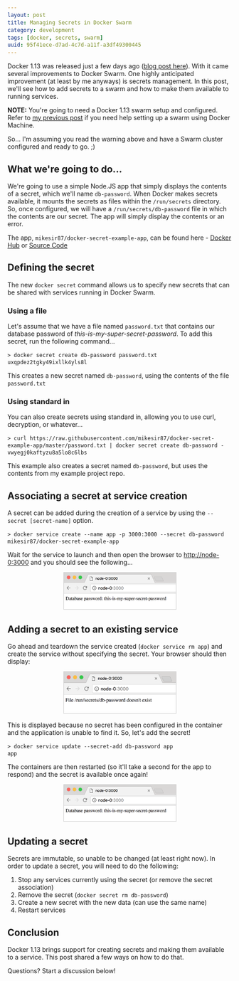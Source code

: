 ```yaml
---
layout: post
title: Managing Secrets in Docker Swarm
category: development
tags: [docker, secrets, swarm]
uuid: 95f41ece-d7ad-4c7d-a11f-a3df49300445
---
```



Docker 1.13 was released just a few days ago ([blog post here](https://blog.docker.com/2017/01/whats-new-in-docker-1-13/)). With it came several improvements to Docker Swarm. One highly anticipated improvement (at least by me anyways) is secrets management.  In this post, we'll see how to add secrets to a swarm and how to make them available to running services.

<!--more-->

<div class="alert alert-warning"><strong>NOTE:</strong> You're going to need a Docker 1.13 swarm setup and configured. Refer to <a href="/2016/06/create-docker-1.12-swarm-using-docker-machine/">my previous post</a> if you need help setting up a swarm using Docker Machine.</div>

So... I'm assuming you read the warning above and have a Swarm cluster configured and ready to go.  ;)


## What we're going to do...

We're going to use a simple Node.JS app that simply displays the contents of a secret, which we'll name `db-password`.  When Docker makes secrets available, it mounts the secrets as files within the `/run/secrets` directory.  So, once configured, we will have a `/run/secrets/db-password` file in which the contents are our secret.  The app will simply display the contents or an error.

The app, `mikesir87/docker-secret-example-app`, can be found here - [Docker Hub](https://hub.docker.com/r/mikesir87/docker-secret-example-app) or [Source Code](https://github.com/mikesir87/docker-secret-example-app)




## Defining the secret

The new `docker secret` command allows us to specify new secrets that can be shared with services running in Docker Swarm.


### Using a file

Let's assume that we have a file named `password.txt` that contains our database password of _this-is-my-super-secret-password_.  To add this secret, run the following command...

<pre class="no-wrap language-bash" data-title="shell"><code class="bash">&gt; docker secret create db-password password.txt
uxqpdez2tgky49ixllk4yls8l</code></pre>

This creates a new secret named `db-password`, using the contents of the file `password.txt`



### Using standard in

You can also create secrets using standard in, allowing you to use curl, decryption, or whatever...

<pre class="no-wrap language-bash" data-title="shell"><code class="bash">&gt; curl https://raw.githubusercontent.com/mikesir87/docker-secret-example-app/master/password.txt | docker secret create db-password -
vwyegj0kaftyzu8a5lo8c6lbs</code></pre>

This example also creates a secret named `db-password`, but uses the contents from my example project repo.



## Associating a secret at service creation

A secret can be added during the creation of a service by using the `--secret [secret-name]` option.

<pre class="no-wrap language-bash" data-title="shell"><code class="bash">&gt; docker service create --name app -p 3000:3000 --secret db-password mikesir87/docker-secret-example-app</code></pre>

Wait for the service to launch and then open the browser to [http://node-0:3000](http://node-0:3000) and you should see the following...

<div style="width: 50%; margin: 0 auto;">
  <img class="img-responsive" style="border:1px solid #ccc;" title="browser showing secret being pulled in" src="/images/secret-browser-1.png" />
</div>



## Adding a secret to an existing service

Go ahead and teardown the service created (`docker service rm app`) and create the service without specifying the secret.  Your browser should then display:

<div style="width: 50%; margin: 0 auto;">
  <img class="img-responsive" style="border:1px solid #ccc;" title="browser displaying missing secret file" src="/images/secret-browser-2.png" />
</div>

This is displayed because no secret has been configured in the container and the application is unable to find it.  So, let's add the secret!

<pre class="no-wrap language-bash" data-title="shell"><code class="bash">&gt; docker service update --secret-add db-password app
app</code></pre>

The containers are then restarted (so it'll take a second for the app to respond) and the secret is available once again!

<div style="width: 50%; margin: 0 auto;">
  <img class="img-responsive" style="border:1px solid #ccc;" title="browser showing secret being pulled in" src="/images/secret-browser-1.png" />
</div>


## Updating a secret

Secrets are immutable, so unable to be changed (at least right now).  In order to update a secret, you will need to do the following:

1. Stop any services currently using the secret (or remove the secret association)
2. Remove the secret (`docker secret rm db-password`)
3. Create a new secret with the new data (can use the same name)
4. Restart services


## Conclusion

Docker 1.13 brings support for creating secrets and making them available to a service.  This post shared a few ways on how to do that.

Questions?  Start a discussion below!
